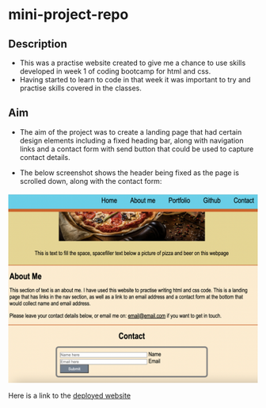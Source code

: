 # mini-project-repo

## Description

- This was a practise website created to give me a chance to use skills developed in week 1 of coding bootcamp for html and css.
- Having started to learn to code in that week it was important to try and practise skills covered in the classes.

## Aim

- The aim of the project was to create a landing page that had certain design elements including a fixed heading bar, along with navigation links and a contact form with send button that could be used to capture contact details.

- The below screenshot shows the header being fixed as the page is scrolled down, along with the contact form:

![Screenshot of practise website landing page](./assets/images/README.png)

Here is a link to the [deployed website](https://danlawrence91.github.io/mini-project-repo/)